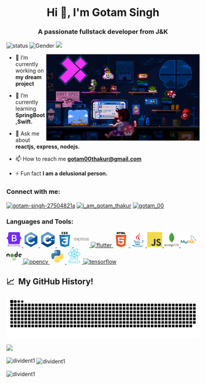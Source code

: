 <h1 align="center">Hi 👋, I'm Gotam Singh</h1>
<h3 align="center">A passionate fullstack developer from J&K </h3>

![status](https://img.shields.io/badge/status-up-5D3FD3) ![Gender](https://img.shields.io/badge/gender-%F0%9F%A4%B5-lightgrey) ![](https://komarev.com/ghpvc/?username=Divident1&label=Profile%20views&color=blue&countColor=%237B1E7B&style=flat)


<img align="right" alt="Coding" width="400" src="https://github.com/Divident1/Divident1/blob/2d077d72a7276a5d3da37e580d115b2f8c33b357/225813708-98b745f2-7d22-48cf-9150-083f1b00d6c9.gif?raw=true">

- 🔭 I’m currently working on **my dream project**

- 🌱 I’m currently learning **SpringBoot,Swift.**

- 💬 Ask me about **reactjs, express, nodejs.**

- 📫 How to reach me **gotam00thakur@gmail.com**

- ⚡ Fun fact **I am a delusional person.**

<h3 align="left">Connect with me:</h3>
<p align="left">
<a href="https://linkedin.com/in/gotam-singh-27504821a" target="blank"><img align="center" src="https://raw.githubusercontent.com/rahuldkjain/github-profile-readme-generator/master/src/images/icons/Social/linked-in-alt.svg" alt="gotam-singh-27504821a" height="30" width="40" /></a>
<a href="https://instagram.com/i_am_gotam_thakur" target="blank"><img align="center" src="https://raw.githubusercontent.com/rahuldkjain/github-profile-readme-generator/master/src/images/icons/Social/instagram.svg" alt="i_am_gotam_thakur" height="30" width="40" /></a>
<a href="https://www.codechef.com/users/gotam_00" target="blank"><img align="center" src="https://cdn.jsdelivr.net/npm/simple-icons@3.1.0/icons/codechef.svg" alt="gotam_00" height="30" width="40" /></a>
</p>

<h3 align="left">Languages and Tools:</h3>
<p align="left"> <a href="https://getbootstrap.com" target="_blank" rel="noreferrer"> <img src="https://raw.githubusercontent.com/devicons/devicon/master/icons/bootstrap/bootstrap-plain-wordmark.svg" alt="bootstrap" width="40" height="40"/> </a> <a href="https://www.cprogramming.com/" target="_blank" rel="noreferrer"> <img src="https://raw.githubusercontent.com/devicons/devicon/master/icons/c/c-original.svg" alt="c" width="40" height="40"/> </a> <a href="https://www.w3schools.com/cpp/" target="_blank" rel="noreferrer"> <img src="https://raw.githubusercontent.com/devicons/devicon/master/icons/cplusplus/cplusplus-original.svg" alt="cplusplus" width="40" height="40"/> </a> <a href="https://www.w3schools.com/css/" target="_blank" rel="noreferrer"> <img src="https://raw.githubusercontent.com/devicons/devicon/master/icons/css3/css3-original-wordmark.svg" alt="css3" width="40" height="40"/> </a> <a href="https://expressjs.com" target="_blank" rel="noreferrer"> <img src="https://raw.githubusercontent.com/devicons/devicon/master/icons/express/express-original-wordmark.svg" alt="express" width="40" height="40"/> </a> <a href="https://flutter.dev" target="_blank" rel="noreferrer"> <img src="https://www.vectorlogo.zone/logos/flutterio/flutterio-icon.svg" alt="flutter" width="40" height="40"/> </a> <a href="https://www.w3.org/html/" target="_blank" rel="noreferrer"> <img src="https://raw.githubusercontent.com/devicons/devicon/master/icons/html5/html5-original-wordmark.svg" alt="html5" width="40" height="40"/> </a> <a href="https://www.java.com" target="_blank" rel="noreferrer"> <img src="https://raw.githubusercontent.com/devicons/devicon/master/icons/java/java-original.svg" alt="java" width="40" height="40"/> </a> <a href="https://developer.mozilla.org/en-US/docs/Web/JavaScript" target="_blank" rel="noreferrer"> <img src="https://raw.githubusercontent.com/devicons/devicon/master/icons/javascript/javascript-original.svg" alt="javascript" width="40" height="40"/> </a> <a href="https://www.mongodb.com/" target="_blank" rel="noreferrer"> <img src="https://raw.githubusercontent.com/devicons/devicon/master/icons/mongodb/mongodb-original-wordmark.svg" alt="mongodb" width="40" height="40"/> </a> <a href="https://www.mysql.com/" target="_blank" rel="noreferrer"> <img src="https://raw.githubusercontent.com/devicons/devicon/master/icons/mysql/mysql-original-wordmark.svg" alt="mysql" width="40" height="40"/> </a> <a href="https://nodejs.org" target="_blank" rel="noreferrer"> <img src="https://raw.githubusercontent.com/devicons/devicon/master/icons/nodejs/nodejs-original-wordmark.svg" alt="nodejs" width="40" height="40"/> </a> <a href="https://opencv.org/" target="_blank" rel="noreferrer"> <img src="https://www.vectorlogo.zone/logos/opencv/opencv-icon.svg" alt="opencv" width="40" height="40"/> </a> <a href="https://www.python.org" target="_blank" rel="noreferrer"> <img src="https://raw.githubusercontent.com/devicons/devicon/master/icons/python/python-original.svg" alt="python" width="40" height="40"/> </a> <a href="https://reactjs.org/" target="_blank" rel="noreferrer"> <img src="https://raw.githubusercontent.com/devicons/devicon/master/icons/react/react-original-wordmark.svg" alt="react" width="40" height="40"/> </a> <a href="https://www.tensorflow.org" target="_blank" rel="noreferrer"> <img src="https://www.vectorlogo.zone/logos/tensorflow/tensorflow-icon.svg" alt="tensorflow" width="40" height="40"/> </a> </p>

<h2> 📈 &nbsp;My GitHub History!</h2>

<img src="https://raw.githubusercontent.com/ahmedsaleh210/ahmedsaleh210/output/snake.svg" alt="Snake animation" />
  
<p align="left">
  <img src="https://capsule-render.vercel.app/api?type=waving&color=gradient&height=100&section=footer"/>

<p><img align="left" src="https://github-readme-stats.vercel.app/api/top-langs?username=divident1&show_icons=true&locale=en&layout=compact" alt="divident1" /></p>

<p>&nbsp;<img align="center" src="https://github-readme-stats.vercel.app/api?username=divident1&show_icons=true&locale=en" alt="divident1" /></p>

<p><img align="center" src="https://github-readme-streak-stats.herokuapp.com/?user=divident1&" alt="divident1" /></p>
